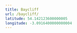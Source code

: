 ```yaml
---
title: Baycliff
url: /baycliff/
latitude: 54.142123600000005
longitude: -3.0916400000000004
---
```


